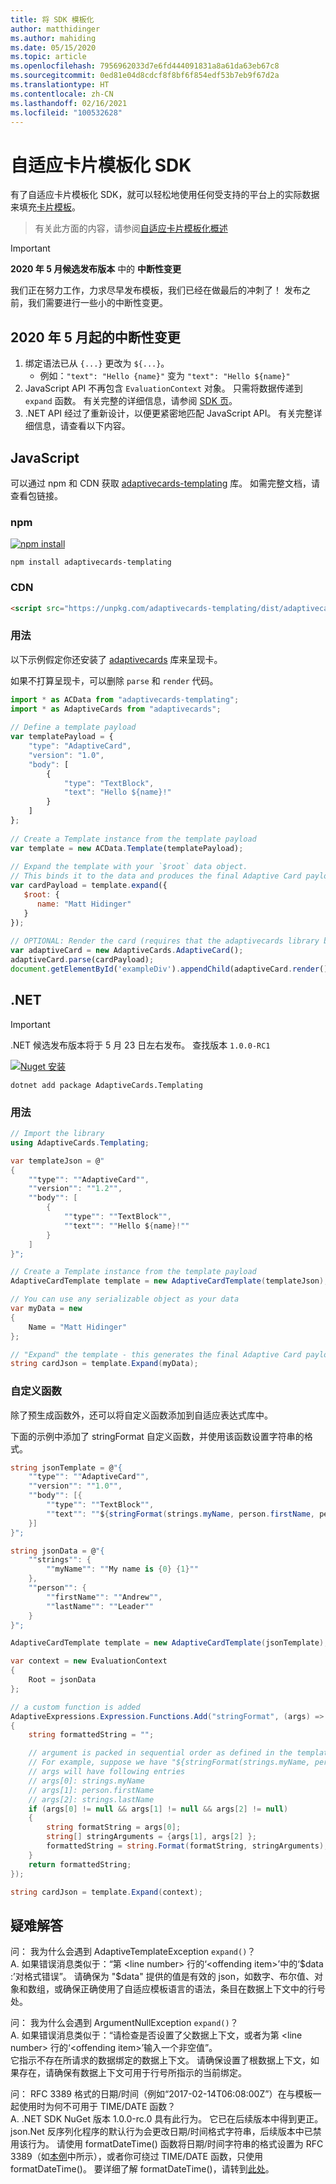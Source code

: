 ```yaml
---
title: 将 SDK 模板化
author: matthidinger
ms.author: mahiding
ms.date: 05/15/2020
ms.topic: article
ms.openlocfilehash: 7956962033d7e6fd444091831a8a61da63eb67c8
ms.sourcegitcommit: 0ed81e04d8cdcf8f8bf6f854edf53b7eb9f67d2a
ms.translationtype: HT
ms.contentlocale: zh-CN
ms.lasthandoff: 02/16/2021
ms.locfileid: "100532628"
---
```

# <a name="adaptive-card-templating-sdks"></a>自适应卡片模板化 SDK

有了自适应卡片模板化 SDK，就可以轻松地使用任何受支持的平台上的实际数据来填充[卡片模板](language.md)。

> 有关此方面的内容，请参阅[自适应卡片模板化概述](index.md)

> [!IMPORTANT] 
> 
> **2020 年 5 月候选发布版本** 中的 **中断性变更**
>
> 我们正在努力工作，力求尽早发布模板，我们已经在做最后的冲刺了！ 发布之前，我们需要进行一些小的中断性变更。

## <a name="breaking-changes-as-of-may-2020"></a>2020 年 5 月起的中断性变更

1. 绑定语法已从 `{...}` 更改为 `${...}`。 
    * 例如：`"text": "Hello {name}"` 变为 `"text": "Hello ${name}"`
2. JavaScript API 不再包含 `EvaluationContext` 对象。 只需将数据传递到 `expand` 函数。 有关完整的详细信息，请参阅 [SDK 页](sdk.md)。
3. .NET API 经过了重新设计，以便更紧密地匹配 JavaScript API。 有关完整详细信息，请查看以下内容。

## <a name="javascript"></a>JavaScript

可以通过 npm 和 CDN 获取 [adaptivecards-templating](https://www.npmjs.com/package/adaptivecards-templating) 库。 如需完整文档，请查看包链接。

### <a name="npm"></a>npm

[![npm install](https://img.shields.io/npm/v/adaptivecards-templating.svg)](https://www.npmjs.com/package/adaptivecards-templating)

```console
npm install adaptivecards-templating
```

### <a name="cdn"></a>CDN

```html
<script src="https://unpkg.com/adaptivecards-templating/dist/adaptivecards-templating.min.js"></script>
``` 


### <a name="usage"></a>用法

以下示例假定你还安装了 [adaptivecards](https://www.npmjs.com/package/adaptivecards) 库来呈现卡。 

如果不打算呈现卡，可以删除 `parse` 和 `render` 代码。 

```js
import * as ACData from "adaptivecards-templating";
import * as AdaptiveCards from "adaptivecards";
 
// Define a template payload
var templatePayload = {
    "type": "AdaptiveCard",
    "version": "1.0",
    "body": [
        {
            "type": "TextBlock",
            "text": "Hello ${name}!"
        }
    ]
};
 
// Create a Template instance from the template payload
var template = new ACData.Template(templatePayload);
 
// Expand the template with your `$root` data object.
// This binds it to the data and produces the final Adaptive Card payload
var cardPayload = template.expand({
   $root: {
      name: "Matt Hidinger"
   }
});
 
// OPTIONAL: Render the card (requires that the adaptivecards library be loaded)
var adaptiveCard = new AdaptiveCards.AdaptiveCard();
adaptiveCard.parse(cardPayload);
document.getElementById('exampleDiv').appendChild(adaptiveCard.render());
```

## <a name="net"></a>.NET 

> [!IMPORTANT] 
> 
> .NET 候选发布版本将于 5 月 23 日左右发布。 查找版本 `1.0.0-RC1`
>

[![Nuget 安装](https://img.shields.io/nuget/vpre/AdaptiveCards.Templating.svg)](https://www.nuget.org/packages/AdaptiveCards.Templating)

```console
dotnet add package AdaptiveCards.Templating
```

### <a name="usage"></a>用法

```cs
// Import the library 
using AdaptiveCards.Templating;
```

```cs
var templateJson = @"
{
    ""type"": ""AdaptiveCard"",
    ""version"": ""1.2"",
    ""body"": [
        {
            ""type"": ""TextBlock"",
            ""text"": ""Hello ${name}!""
        }
    ]
}";

// Create a Template instance from the template payload
AdaptiveCardTemplate template = new AdaptiveCardTemplate(templateJson);

// You can use any serializable object as your data
var myData = new
{
    Name = "Matt Hidinger"
};

// "Expand" the template - this generates the final Adaptive Card payload
string cardJson = template.Expand(myData);
```

### <a name="custom-functions"></a>自定义函数

除了预生成函数外，还可以将自定义函数添加到自适应表达式库中。

下面的示例中添加了 stringFormat 自定义函数，并使用该函数设置字符串的格式。
```cs
string jsonTemplate = @"{
    ""type"": ""AdaptiveCard"",
    ""version"": ""1.0"",
    ""body"": [{
        ""type"": ""TextBlock"",
        ""text"": ""${stringFormat(strings.myName, person.firstName, person.lastName)}""
    }]
}";

string jsonData = @"{
    ""strings"": {
        ""myName"": ""My name is {0} {1}""
    },
    ""person"": {
        ""firstName"": ""Andrew"",
        ""lastName"": ""Leader""
    }
}";

AdaptiveCardTemplate template = new AdaptiveCardTemplate(jsonTemplate);

var context = new EvaluationContext
{
    Root = jsonData
};

// a custom function is added
AdaptiveExpressions.Expression.Functions.Add("stringFormat", (args) =>
{
    string formattedString = "";

    // argument is packed in sequential order as defined in the template
    // For example, suppose we have "${stringFormat(strings.myName, person.firstName, person.lastName)}"
    // args will have following entries
    // args[0]: strings.myName
    // args[1]: person.firstName
    // args[2]: strings.lastName
    if (args[0] != null && args[1] != null && args[2] != null) 
    {
        string formatString = args[0];
        string[] stringArguments = {args[1], args[2] };
        formattedString = string.Format(formatString, stringArguments);
    }
    return formattedString;
});

string cardJson = template.Expand(context);
```

## <a name="troubleshooting"></a>疑难解答
问： 我为什么会遇到 AdaptiveTemplateException ```expand()```？   
A. 如果错误消息类似于：“第 \<line number> 行的‘\<offending item>’中的‘$data :’对格式错误”。   
请确保为 "$data" 提供的值是有效的 json，如数字、布尔值、对象和数组，或确保正确使用了自适应模板语言的语法，条目在数据上下文中的行号处。

问： 我为什么会遇到 ArgumentNullException ```expand()```？   
A. 如果错误消息类似于：“请检查是否设置了父数据上下文，或者为第 \<line number> 行的‘\<offending item>’输入一个非空值”。   
它指示不存在所请求的数据绑定的数据上下文。 请确保设置了根数据上下文，如果存在，请确保有数据上下文可用于行号所指示的当前绑定。

问： RFC 3389 格式的日期/时间（例如“2017-02-14T06:08:00Z”）在与模板一起使用时为何不可用于 TIME/DATE 函数？   
A. .NET SDK NuGet 版本 1.0.0-rc.0 具有此行为。 它已在后续版本中得到更正。 json.Net 反序列化程序的默认行为会更改日期/时间格式字符串，后续版本中已禁用该行为。 请使用 formatDateTime() 函数将日期/时间字符串的格式设置为 RFC 3389（如[本例](https://github.com/microsoft/AdaptiveCards/blob/db99ee07dadf317fe45e114a508e3de6e4325d0f/samples/Templates/Elements/Template.Functions.DateFunctions.json#L28)中所示），或者你可绕过 TIME/DATE 函数，只使用 formatDateTime()。 要详细了解 formatDateTime()，请转到[此处](/azure/bot-service/adaptive-expressions/adaptive-expressions-prebuilt-functions?view=azure-bot-service-4.0#date-and-time-functions)。